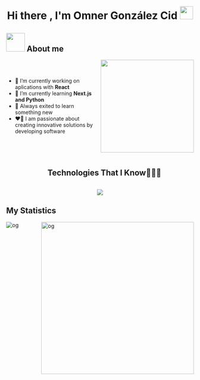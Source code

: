 <h1 align="center"><b>Hi there , I'm Omner González Cid </b><img src="https://media.giphy.com/media/hvRJCLFzcasrR4ia7z/giphy.gif" width="35"></h1>

## <picture><img src = "https://github.com/7oSkaaa/7oSkaaa/blob/main/Images/about_me.gif?raw=true" width = 50px></picture> About me

<picture> <img align="right" src="https://github.com/7oSkaaa/7oSkaaa/blob/main/Images/Right_Side.gif?raw=true" width = 250px></picture>

<br></br>

- 🔭 I’m currently working on aplications with **React**
- 🌱 I’m currently learning **Next.js and Python**
- 📖 Always exited to learn something new
- ❤️‍🔥 I am passionate about creating innovative solutions by developing software

<br></br>

<div id="user-content-toc">
  <ul align="center">
    <summary><h2 style="display: inline-block">Technologies That I Know👨🏻‍💻</h2></summary>
  </ul>
</div>
<p align="center">
  <a href="https://skillicons.dev">
    <img src="https://skillicons.dev/icons?i=html,css,js,bootstrap,git,github,react,vite,tailwind,nextjs,py&perline=14" />
  </a>
</p>

## My Statistics

<p><img align="left" src="https://github-readme-stats.vercel.app/api/top-langs?username=omner3&show_icons=true&locale=en&layout=compact&theme=chartreuse-dark" alt="og" /></p>
<p>&nbsp;<img align="right" src="https://github-readme-stats.vercel.app/api?username=omner3&show_icons=true&locale=en&theme=chartreuse-dark" alt="og" width="410" /></p>
<!--
**omner3/omner3** is a ✨ _special_ ✨ repository because its `README.md` (this file) appears on your GitHub profile.

Here are some ideas to get you started:

- 🔭 I’m currently working on ...
- 🌱 I’m currently learning ...
- 👯 I’m looking to collaborate on ...
- 🤔 I’m looking for help with ...
- 💬 Ask me about ...
- 📫 How to reach me: ...
- 😄 Pronouns: ...
- ⚡ Fun fact: ...
-->
